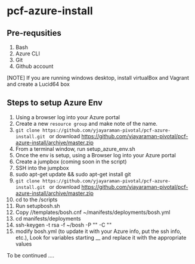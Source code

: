 # pcf-azure-install

## Pre-requsities 
1. Bash 
2. Azure CLI
2. Git
3. Github account

[NOTE]
If you are running windows desktop, install virtualBox and Vagrant and create a Lucid64 box 


## Steps to setup Azure Env
1. Using a browser log into your Azure portal
2. Create a new `resource group` and make note of the name. 
3. `git clone https://github.com/yjayaraman-pivotal/pcf-azure-install.git ` or download https://github.com/yjayaraman-pivotal/pcf-azure-install/archive/master.zip
3. From a terminal window, run setup_azure_env.sh
4. Once the env is setup, using a Browser log into your Azure portal
5. Create a jumpbox (coming soon in the script)
6. SSH into the jumpbox
7. sudo apt-get update && sudo apt-get install git
8. `git clone https://github.com/yjayaraman-pivotal/pcf-azure-install.git ` or download https://github.com/yjayaraman-pivotal/pcf-azure-install/archive/master.zip
9. cd to the <checkout directory>/scripts
10. Run setupbosh.sh
11. Copy <checkout directory>//templates/bosh.cnf ~/manifests/deployments/bosh.yml
12. cd manifests/deployments
13. ssh-keygen -t rsa -f ~/bosh -P "" -C ""
13. modify bosh.yml (to update it with your Azure info, put the ssh info, etc.), Look for variables starting __ and replace it with the appropriate values


To be continued ....



